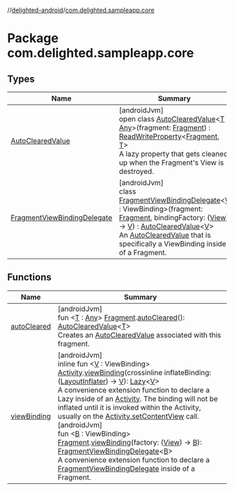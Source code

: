 //[delighted-android](../../index.md)/[com.delighted.sampleapp.core](index.md)

# Package com.delighted.sampleapp.core

## Types

| Name | Summary |
|---|---|
| [AutoClearedValue](-auto-cleared-value/index.md) | [androidJvm]<br>open class [AutoClearedValue](-auto-cleared-value/index.md)&lt;[T](-auto-cleared-value/index.md) : [Any](https://kotlinlang.org/api/latest/jvm/stdlib/kotlin/-any/index.html)&gt;(fragment: [Fragment](https://developer.android.com/reference/kotlin/androidx/fragment/app/Fragment.html)) : [ReadWriteProperty](https://kotlinlang.org/api/latest/jvm/stdlib/kotlin.properties/-read-write-property/index.html)&lt;[Fragment](https://developer.android.com/reference/kotlin/androidx/fragment/app/Fragment.html), [T](-auto-cleared-value/index.md)&gt; <br>A lazy property that gets cleaned up when the Fragment's View is destroyed. |
| [FragmentViewBindingDelegate](-fragment-view-binding-delegate/index.md) | [androidJvm]<br>class [FragmentViewBindingDelegate](-fragment-view-binding-delegate/index.md)&lt;[V](-fragment-view-binding-delegate/index.md) : ViewBinding&gt;(fragment: [Fragment](https://developer.android.com/reference/kotlin/androidx/fragment/app/Fragment.html), bindingFactory: ([View](https://developer.android.com/reference/kotlin/android/view/View.html)) -&gt; [V](-fragment-view-binding-delegate/index.md)) : [AutoClearedValue](-auto-cleared-value/index.md)&lt;[V](-fragment-view-binding-delegate/index.md)&gt; <br>An [AutoClearedValue](-auto-cleared-value/index.md) that is specifically a ViewBinding inside of a Fragment. |

## Functions

| Name | Summary |
|---|---|
| [autoCleared](auto-cleared.md) | [androidJvm]<br>fun &lt;[T](auto-cleared.md) : [Any](https://kotlinlang.org/api/latest/jvm/stdlib/kotlin/-any/index.html)&gt; [Fragment](https://developer.android.com/reference/kotlin/androidx/fragment/app/Fragment.html).[autoCleared](auto-cleared.md)(): [AutoClearedValue](-auto-cleared-value/index.md)&lt;[T](auto-cleared.md)&gt;<br>Creates an [AutoClearedValue](-auto-cleared-value/index.md) associated with this fragment. |
| [viewBinding](view-binding.md) | [androidJvm]<br>inline fun &lt;[V](view-binding.md) : ViewBinding&gt; [Activity](https://developer.android.com/reference/kotlin/android/app/Activity.html).[viewBinding](view-binding.md)(crossinline inflateBinding: ([LayoutInflater](https://developer.android.com/reference/kotlin/android/view/LayoutInflater.html)) -&gt; [V](view-binding.md)): [Lazy](https://kotlinlang.org/api/latest/jvm/stdlib/kotlin/-lazy/index.html)&lt;[V](view-binding.md)&gt;<br>A convenience extension function to declare a Lazy inside of an [Activity](https://developer.android.com/reference/kotlin/android/app/Activity.html). The binding will not be inflated until it is invoked within the Activity, usually on the [Activity.setContentView](https://developer.android.com/reference/kotlin/android/app/Activity.html#setcontentview) call.<br>[androidJvm]<br>fun &lt;[B](view-binding.md) : ViewBinding&gt; [Fragment](https://developer.android.com/reference/kotlin/androidx/fragment/app/Fragment.html).[viewBinding](view-binding.md)(factory: ([View](https://developer.android.com/reference/kotlin/android/view/View.html)) -&gt; [B](view-binding.md)): [FragmentViewBindingDelegate](-fragment-view-binding-delegate/index.md)&lt;[B](view-binding.md)&gt;<br>A convenience extension function to declare a [FragmentViewBindingDelegate](-fragment-view-binding-delegate/index.md) inside of a Fragment. |
